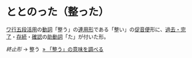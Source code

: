 # ととのった（整った）
  
[ワ行](https://www.weblio.jp/content/%E3%83%AF%E8%A1%8C "ワ行の意味")[五段活用](https://www.weblio.jp/content/%E4%BA%94%E6%AE%B5%E6%B4%BB%E7%94%A8 "五段活用の意味")の[動詞](https://www.weblio.jp/content/%E5%8B%95%E8%A9%9E "動詞の意味")「整う」の[連用形](https://www.weblio.jp/content/%E9%80%A3%E7%94%A8%E5%BD%A2 "連用形の意味")である「整い」の[促音便](https://www.weblio.jp/content/%E4%BF%83%E9%9F%B3%E4%BE%BF "促音便の意味")形に、[過去・完了](https://www.weblio.jp/content/%E9%81%8E%E5%8E%BB%E3%83%BB%E5%AE%8C%E4%BA%86 "過去・完了の意味")・[存続](https://www.weblio.jp/content/%E5%AD%98%E7%B6%9A "存続の意味")・[確認](https://www.weblio.jp/content/%E7%A2%BA%E8%AA%8D "確認の意味")の[助動詞](https://www.weblio.jp/content/%E5%8A%A9%E5%8B%95%E8%A9%9E "助動詞の意味")「た」が付いた形。  
  

*終止形* -> 整う  [» 「整う」の意味を調べる](ととのう（整う／調う／斉う）)